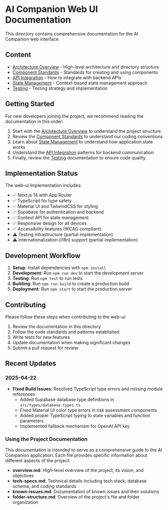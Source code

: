 # AI Companion Web UI Documentation

This directory contains comprehensive documentation for the AI Companion web interface.

## Content

- [Architecture Overview](./architecture.md) - High-level architecture and directory structure
- [Component Standards](./component-standards.md) - Standards for creating and using components
- [API Integration](./api-integration.md) - How to integrate with backend APIs
- [State Management](./state-management.md) - Context-based state management approach
- [Testing](./testing.md) - Testing strategy and implementation

## Getting Started

For new developers joining the project, we recommend reading the documentation in this order:

1. Start with the [Architecture Overview](./architecture.md) to understand the project structure
2. Review the [Component Standards](./component-standards.md) to understand our coding conventions
3. Learn about [State Management](./state-management.md) to understand how application state works
4. Understand the [API Integration](./api-integration.md) patterns for backend communication
5. Finally, review the [Testing](./testing.md) documentation to ensure code quality

## Implementation Status

The web-ui implementation includes:

- ✅ Next.js 14 with App Router
- ✅ TypeScript for type safety
- ✅ Material UI and TailwindCSS for styling
- ✅ Supabase for authentication and backend
- ✅ Context API for state management
- ✅ Responsive design for all devices
- ✅ Accessibility features (WCAG compliant)
- ⚠️ Testing infrastructure (partial implementation)
- ⚠️ Internationalization (i18n) support (partial implementation)

## Development Workflow

1. **Setup**: Install dependencies with `npm install`
2. **Development**: Run `npm run dev` to start the development server
3. **Testing**: Run `npm test` to run tests
4. **Building**: Run `npm run build` to create a production build
5. **Deployment**: Run `npm start` to start the production server

## Contributing

Please follow these steps when contributing to the web-ui:

1. Review the documentation in this directory
2. Follow the code standards and patterns established
3. Write tests for new features
4. Update documentation when making significant changes
5. Submit a pull request for review

## Recent Updates

### 2025-04-22

- **Fixed Build Issues**: Resolved TypeScript type errors and missing module references
  - Added Supabase database type definitions in `src/types/database.types.ts`
  - Fixed Material UI color type errors in risk assessment components
  - Added proper TypeScript typing to state variables and function parameters
  - Implemented fallback mechanism for OpenAI API key

### Using the Project Documentation

This documentation is intended to serve as a comprehensive guide to the AI Companion application. Each file provides specific information about different aspects of the project:

- **overview.md**: High-level overview of the project, its vision, and objectives
- **tech-specs.md**: Technical details including tech stack, database schema, and coding standards
- **known-issues.md**: Documentation of known issues and their solutions
- **folder-structure.md**: Overview of the project's file and folder organization 